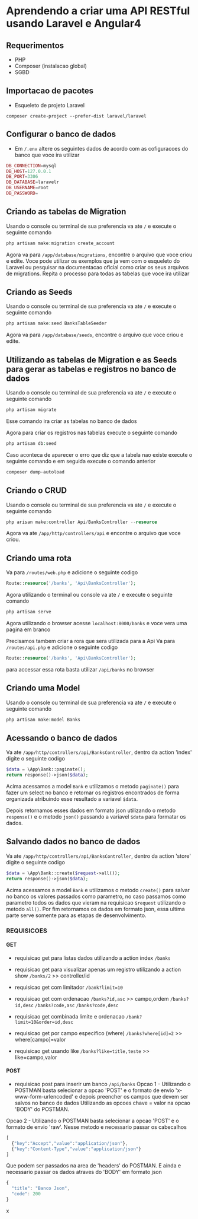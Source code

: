 # Aprendendo a criar uma API RESTful usando Laravel e Angular4

<link rel="stylesheet" href="https://use.fontawesome.com/0b45c1657d.css" />

## Requerimentos

* PHP
* Composer (instalacao global)
* SGBD


## Importacao de pacotes

* Esqueleto de projeto Laravel
```console
composer create-project --prefer-dist laravel/laravel
```


## Configurar o banco de dados

* Em ``/.env`` altere os seguintes dados de acordo com as cofiguracoes do banco que voce ira utilizar
```php
DB_CONNECTION=mysql
DB_HOST=127.0.0.1
DB_PORT=3306
DB_DATABASE=laravelr
DB_USERNAME=root
DB_PASSWORD=
```


## Criando as tabelas de Migration

Usando o console ou terminal de sua preferencia va ate ``/`` e execute o seguinte comando
```php
php artisan make:migration create_account
```
Agora va para ``/app/database/migrations``, encontre o arquivo que voce criou e edite. Voce pode utilizar os exemplos que ja vem com o esqueleto do Laravel ou pesquisar na documentacao oficial como criar os seus arquivos de migrations. Repita o processo para todas as tabelas que voce ira utilizar


## Criando as Seeds

Usando o console ou terminal de sua preferencia va ate ``/`` e execute o seguinte comando
```php
php artisan make:seed BanksTableSeeder
```
Agora va para ``/app/database/seeds``, encontre o arquivo que voce criou e edite.


## Utilizando as tabelas de Migration e as Seeds para gerar as tabelas e registros no banco de dados

Usando o console ou terminal de sua preferencia va ate ``/`` e execute o seguinte comando
```php
php artisan migrate
```
Esse comando ira criar as tabelas no banco de dados

Agora para criar os registros nas tabelas execute o seguinte comando
```php
php artisan db:seed
```

Caso aconteca de aparecer o erro que diz que a tabela nao existe execute o seguinte comando e em seguida execute o comando anterior
```php
composer dump-autoload
```


## Criando o CRUD

Usando o console ou terminal de sua preferencia va ate ``/`` e execute o seguinte comando
```php
php arisan make:controller Api/BanksController --resource
```
Agora va ate ``/app/http/controllers/api`` e encontre o arquivo que voce criou.


## Criando uma rota

Va para ``/routes/web.php`` e adicione o seguinte codigo
```php
Route::resource('/banks', 'Api\BanksController');
```
Agora utilizando o terminal ou console va ate ``/`` e execute o seguinte comando
```php
php artisan serve
```
Agora utilizando o browser acesse ``localhost:8000/banks`` e voce vera uma pagina em branco

Precisamos tambem criar a rora que sera utilizada para a Api
Va para ``/routes/api.php`` e adicione o seguinte codigo
```php
Route::resource('/banks', 'Api\BanksController');
```
para accessar essa rota basta utilizar ``/api/banks`` no browser



## Criando uma Model

Usando o console ou terminal de sua preferencia va ate ``/`` e execute o seguinte comando
```php
php artisan make:model Banks
```


## Acessando o banco de dados

Va ate ``/app/http/controllers/api/BanksController``, dentro da action 'index' digite o seguinte codigo
```php
$data = \App\Bank::paginate();
return response()->json($data);
```
Acima acessamos a model ``Bank`` e utilizamos o metodo ``paginate()`` para fazer um select no banco e retornar os registros encontrados de forma organizada atribuindo esse resultado a variavel ``$data``.

Depois retornamos esses dados em formato json utilizando o metodo ``response()`` e o metodo ``json()`` passando a variavel ``$data`` para formatar os dados.


## Salvando dados no banco de dados

Va ate ``/app/http/controllers/api/BanksController``, dentro da action 'store' digite o seguinte codigo
```php
$data = \App\Bank::create($request->all());
return response()->json($data);
```
Acima acessamos a model ``Bank`` e utilizamos o metodo ``create()`` para salvar no banco os valores passados como parametro, no caso passamos como parametro todos os dados que vieram na requisicao ``$request`` utilizando o metodo ``all()``. Por fim retornamos os dados em formato json, essa ultima parte serve somente para as etapas de desenvolvimento.











### REQUISICOES

#### GET

* requisicao get para listas dados utilizando a action index
``/banks``

* requisicao get para visualizar apenas um registro utilizando a action show
``/banks/2``  >>  controller/id

* requisicao get com limitador
``/bank?limit=10``

* requisicao get com ordenacao
``/banks?id,asc`` >> campo,ordem
``/banks?id,desc``
``/banks?code,asc``
``/banks?code,desc``

* requisicao get combinada limite e ordenacao
``/bank?limit=10&order=id,desc``

* requisicao get por campo especifico (where)
``/banks?where[id]=2``  >> where[campo]=valor

* requisicao get usando like
``/banks?like=title,teste`` >> like=campo,valor

#### POST

* requisicao post para inserir um banco
``/api/banks``
Opcao 1 - Utilizando o POSTMAN basta selecionar a opcao 'POST' e o formato de envio 'x-www-form-urlencoded' e depois preencher os campos que devem ser salvos no banco de dados Utilizando as opcoes chave = valor na opcao 'BODY' do POSTMAN.

Opcao 2 - Utilizando o POSTMAN basta selecionar a opcao 'POST' e o formato de envio 'raw'. Nesse metodo e necessario passar os cabecalhos
```js
[
  {"key":"Accept","value":"application/json"},
  {"key":"Content-Type","value":"application/json"}
]
```
Que podem ser passados na area de 'headers' do POSTMAN. E ainda e necessario passar os dados atraves do 'BODY' em formato json
```js
{
  "title": "Banco Json",
  "code": 200
}
```





























x
